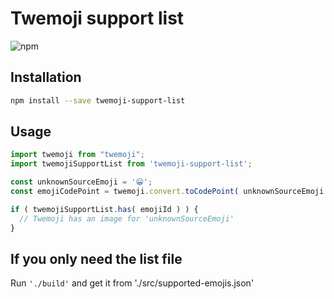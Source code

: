 # Twemoji support list

![npm](https://img.shields.io/npm/v/twemoji-support-list)

## Installation

```bash
npm install --save twemoji-support-list
```

## Usage

```javascript
import twemoji from "twemoji";
import twemojiSupportList from 'twemoji-support-list';

const unknownSourceEmoji = '😀';
const emojiCodePoint = twemoji.convert.toCodePoint( unknownSourceEmoji );

if ( twemojiSupportList.has( emojiId ) ) {
  // Twemoji has an image for 'unknownSourceEmoji'
}
```

## If you only need the list file

Run <code>'./build'</code> and get it from './src/supported-emojis.json'
